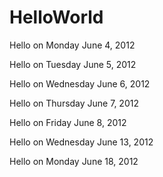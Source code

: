 HelloWorld
==========
Hello on Monday June  4, 2012

Hello on Tuesday June  5, 2012

Hello on Wednesday June  6, 2012

Hello on Thursday June  7, 2012

Hello on Friday June  8, 2012

Hello on Wednesday June 13, 2012

Hello on Monday June 18, 2012
